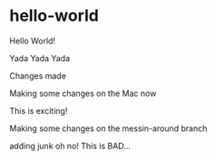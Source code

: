 # hello-world
Hello World!

Yada Yada Yada

Changes made

Making some changes on the Mac now

This is exciting!


Making some changes on the messin-around branch

adding junk
oh no!
This is BAD...
